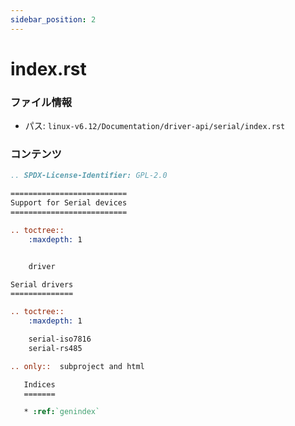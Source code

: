 ```yaml
---
sidebar_position: 2
---
```

# index.rst

### ファイル情報

- パス: `linux-v6.12/Documentation/driver-api/serial/index.rst`

### コンテンツ

```rst
.. SPDX-License-Identifier: GPL-2.0

==========================
Support for Serial devices
==========================

.. toctree::
    :maxdepth: 1


    driver

Serial drivers
==============

.. toctree::
    :maxdepth: 1

    serial-iso7816
    serial-rs485

.. only::  subproject and html

   Indices
   =======

   * :ref:`genindex`

```
